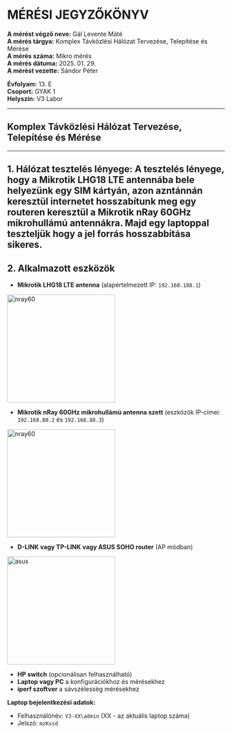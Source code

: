 # MÉRÉSI JEGYZŐKÖNYV

**A mérést végző neve:** Gál Levente Máté  
**A mérés tárgya:** Komplex Távközlési Hálózat Tervezése, Telepítése és Mérése  
**A mérés száma:** Mikro mérés  
**A mérés dátuma:** 2025. 01. 29.  
**A mérést vezette:** Sándor Péter  

**Évfolyam:** 13. E  
**Csoport:** GYAK 1  
**Helyszín:** V3 Labor  

---

## Komplex Távközlési Hálózat Tervezése, Telepítése és Mérése

---

## 1. Hálózat tesztelés lényege: A tesztelés lényege, hogy a **Mikrotik LHG18 LTE antennába** bele helyezünk egy **SIM** kártyán, azon azntánnán keresztül internetet hosszabítunk meg egy routeren keresztül a **Mikrotik nRay 60GHz mikrohullámú antennákra**. Majd egy laptoppal teszteljük hogy a jel forrás hosszabbítása sikeres.

## 2. Alkalmazott eszközök

- **Mikrotik LHG18 LTE antenna** (alapértelmezett IP: `192.168.188.1`)

<img src="https://github.com/user-attachments/assets/3415919b-850d-4f92-bef9-1d0ceaee6b54" alt="nray60" style="width:250px;"/>

- **Mikrotik nRay 60GHz mikrohullámú antenna szett** (eszközök IP-címei: `192.168.88.2` és `192.168.88.3`)   

<img src="https://github.com/user-attachments/assets/a18697ea-6d66-4376-b491-c55dc37fadfb" alt="nray60" style="width:250px;"/>  

- **D-LINK vagy TP-LINK vagy ASUS SOHO router** (AP módban)

<img src="https://github.com/user-attachments/assets/9f853286-1b82-49cf-9312-1420ff7472b2" alt="asus" style="width:250px;"/>  

- **HP switch** (opcionálisan felhasználható)
- **Laptop vagy PC** a konfigurációkhoz és mérésekhez
- **iperf szoftver** a sávszélesség mérésekhez

**Laptop bejelentkezési adatok:**  
- Felhasználónév: `V3-XX\admin` (XX - az aktuális laptop száma)  
- Jelszó: `mzKvsd`  
